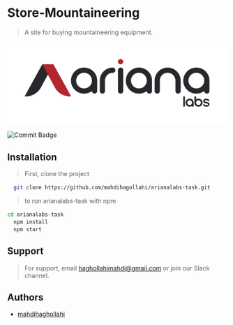 

# Store-Mountaineering

> A site for buying mountaineering equipment.

<!-- ![Logo](src/app/assent/Img/userPanel/Logo.png) -->
![Logo](https://github.com/mahdihagollahi/arianalabs-task/blob/master/src/assent/Logo.png
)



![Commit Badge](https://img.shields.io/github/commit-activity/y/mahdihagollahi/arianalabs-task)

<!-- - 💵 You will receive the amount quickly -->
<!-- - 💳 The money is deposited in the account card -->
  <!-- - ⚖️ This project is legal -->
  <!-- - 🪪 -->
  <!-- - 🔑 -->
  <!-- - 🔒 -->



## Installation

> First, clone the project

```bash
  git clone https://github.com/mahdihagollahi/arianalabs-task.git
```

> to run arianalabs-task with npm

```bash
cd arianalabs-task
  npm install
  npm start
```






## Support

> For support, email haghollahimahdi@gmail.com or join our Slack channel.


## Authors

- [mahdihaghollahi](https://github.com/mahdihagollahi)

